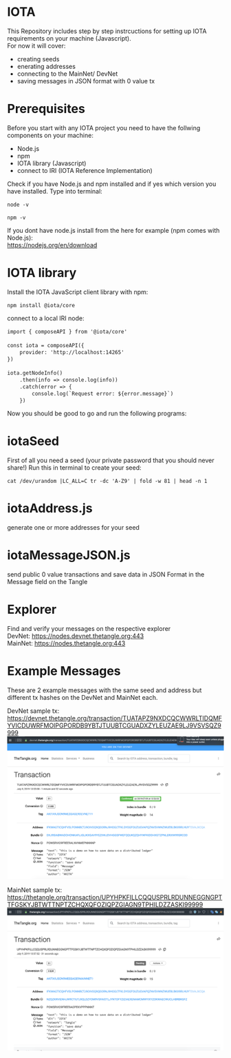 # IOTA
This Repository includes step by step instrcuctions for setting up IOTA requirements on your machine (Javascript).<br>
For now it will cover:
- creating seeds
- enerating addresses
- connecting to the MainNet/ DevNet
- saving messages in JSON format with 0 value tx 

# Prerequisites
Before you start with any IOTA project you need to have the follwing components on your machine:
- Node.js
- npm
- IOTA library (Javascript)
- connect to IRI (IOTA Reference Implementation)

Check if you have Node.js and npm installed and if yes which version you have installed.
Type into terminal:
```
node -v
```
```
npm -v
```
If you dont have node.js install from the here for example (npm comes with Node.js):<br>
https://nodejs.org/en/download

# IOTA library
Install the IOTA JavaScript client library with npm:
```
npm install @iota/core
```
connect to a local IRI node:


```
import { composeAPI } from '@iota/core'

const iota = composeAPI({
    provider: 'http://localhost:14265'
})

iota.getNodeInfo()
    .then(info => console.log(info))
    .catch(error => {
        console.log(`Request error: ${error.message}`)
    })
```
    
Now you should be good to go and run the following programs: 

# iotaSeed
First of all you need a seed (your private password that you should never share!)
Run this in terminal to create your seed:
```
cat /dev/urandom |LC_ALL=C tr -dc 'A-Z9' | fold -w 81 | head -n 1
```

# iotaAddress.js
generate one or more addresses for your seed

# iotaMessageJSON.js
send public 0 value transactions and save data in JSON Format in the Message field on the Tangle

# Explorer
Find and verify your messages on the respective explorer<br>
DevNet:
https://nodes.devnet.thetangle.org:443
<br>
MainNet:
https://nodes.thetangle.org:443

# Example Messages
These are 2 example messages with the same seed and address but different tx hashes on the DevNet and MainNet each.

DevNet sample tx:<br>
https://devnet.thetangle.org/transaction/TUATAPZ9NXDCQCWWRLTIDQMFYVICDUWRFMOIPGPORDB9YBTJTUUBTCGUADXZYLEUZAE9LJ9VSVSQZ9999
![alt text](https://github.com/akitablock/IOTA/blob/master/IOTA%20sample%20JSON%20message%20DevNet.png)

MainNet sample tx:<br>
https://thetangle.org/transaction/UPYHPKFILLCQQUSPRLRDUNNEGGNGPTTFGSKYJBTWTTNPTZCHQXQFOZIQPZGIAGN9TPHILDZZASKI99999
![alt text](https://raw.githubusercontent.com/akitablock/IOTA/master/IOTA%20sample%20JSON%20message%20MainNet.png)
